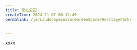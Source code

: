 ```yaml
---
title: 遗址公园
createTime: 2024-11-07 00:12:49
permalink: /ja/LandscapeLeisureGreenSpace/HeritagePark/


---
```


xxxx